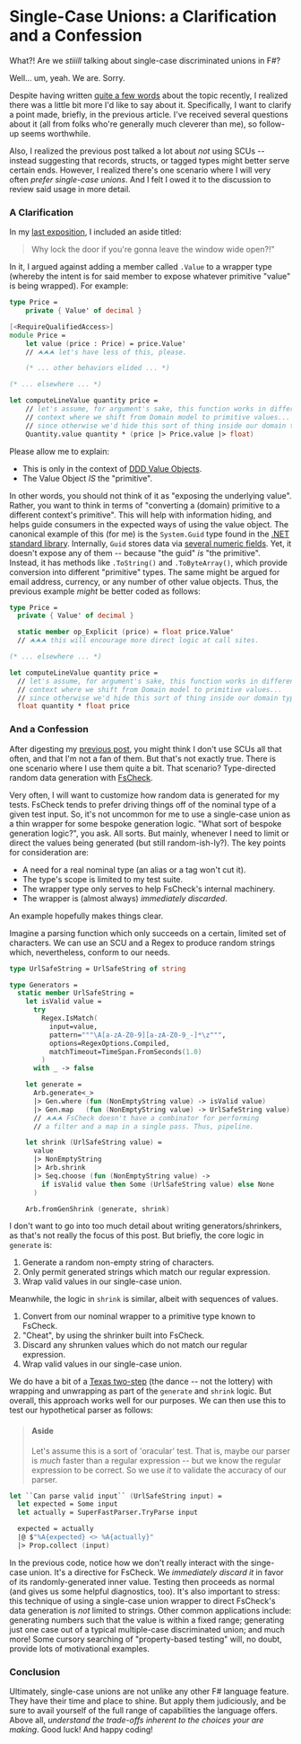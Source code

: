 Single-Case Unions: a Clarification and a Confession
===

What?! Are we _stiiill_ talking about single-case discriminated unions in F#?

Well... um, yeah. We are. Sorry.

Despite having written [quite a few words][0] about the topic recently, I
realized there was a little bit more I'd like to say about it. Specifically,
I want to clarify a point made, briefly, in the previous article. I've received
several questions about it (all from folks who're generally much cleverer than
me), so follow-up seems worthwhile.

Also, I realized the previous post talked a lot about _not_ using SCUs --
instead suggesting that records, structs, or tagged types might better serve
certain ends. However, I realized there's one scenario where I will very often
_prefer single-case unions_. And I felt I owed it to the discussion to review
said usage in more detail.

### A Clarification

In my [last exposition][1], I included an aside titled:

> Why lock the door if you're gonna leave the window wide open?!"

In it, I argued against adding a member called `.Value` to a wrapper type
(whereby the intent is for said member to expose whatever primitive "value" is
being wrapped). For example:

```fsharp
type Price =
    private { Value' of decimal }

[<RequireQualifiedAccess>]
module Price =
    let value (price : Price) = price.Value'
    // ⮝⮝⮝ let's have less of this, please.

    (* ... other behaviors elided ... *)

(* ... elsewhere ... *)

let computeLineValue quantity price =
    // let's assume, for argument's sake, this function works in different
    // context where we shift from Domain model to primitive values...
    // since otherwise we'd hide this sort of thing inside our domain types.
    Quantity.value quantity * (price |> Price.value |> float)
```

Please allow me to explain:

+ This is only in the context of [DDD Value Objects][2].
+ The Value Object _IS_ the "primitive".

In other words, you should not think of it as "exposing the underlying value".
Rather, you want to think in terms of "converting a (domain) primitive to a
different context's primitive". This will help with information hiding, and
helps guide consumers in the expected ways of using the value object. The
canonical example of this (for me) is the `System.Guid` type found in the
[.NET standard library][3]. Internally, `Guid` stores data via
[several numeric fields][4]. Yet, it doesn't expose any of them -- because
"the guid" _is_ "the primitive". Instead, it has methods like `.ToString()` and
`.ToByteArray()`, which provide conversion into different "primitive" types.
The same might be argued for email address, currency, or any number of other
value objects. Thus, the previous example _might_ be better coded as follows:

```fsharp
type Price =
  private { Value' of decimal }

  static member op_Explicit (price) = float price.Value'
  // ⮝⮝⮝ this will encourage more direct logic at call sites.

(* ... elsewhere ... *)

let computeLineValue quantity price =
  // let's assume, for argument's sake, this function works in different
  // context where we shift from Domain model to primitive values...
  // since otherwise we'd hide this sort of thing inside our domain types.
  float quantity * float price
```

### And a Confession

After digesting my [previous post][0], you might think I don't use SCUs all
that often, and that I'm not a fan of them. But that's not exactly true. There
is one scenario where I use them quite a bit. That scenario? Type-directed
random data generation with [FsCheck][5].

Very often, I will want to customize how random data is generated for my tests.
FsCheck tends to prefer driving things off of the nominal type of a given test
input. So, it's not uncommon for me to use a single-case union as a thin wrapper
for some bespoke generation logic. "What sort of bespoke generation logic?", you
ask. All sorts. But mainly, whenever I need to limit or direct the values being
generated (but still random-ish-ly?). The key points for consideration are:

+ A need for a real nominal type (an alias or a tag won't cut it).
+ The type's scope is limited to my test suite.
+ The wrapper type only serves to help FsCheck's internal machinery.
+ The wrapper is (almost always) _immediately discarded_.

An example hopefully makes things clear.

Imagine a parsing function which only succeeds on a certain, limited set of
characters. We can use an SCU and a Regex to produce random strings which,
nevertheless, conform to our needs.

```fsharp
type UrlSafeString = UrlSafeString of string

type Generators =
  static member UrlSafeString =
    let isValid value =
      try
        Regex.IsMatch(
          input=value,
          pattern="""\A[a-zA-Z0-9][a-zA-Z0-9_-]*\z""",
          options=RegexOptions.Compiled,
          matchTimeout=TimeSpan.FromSeconds(1.0)
        )
      with _ -> false

    let generate =
      Arb.generate<_>
      |> Gen.where (fun (NonEmptyString value) -> isValid value)
      |> Gen.map   (fun (NonEmptyString value) -> UrlSafeString value)
      // ⮝⮝⮝ FsCheck doesn't have a combinator for performing
      // a filter and a map in a single pass. Thus, pipeline.

    let shrink (UrlSafeString value) =
      value
      |> NonEmptyString
      |> Arb.shrink
      |> Seq.choose (fun (NonEmptyString value) ->
        if isValid value then Some (UrlSafeString value) else None
      )

    Arb.fromGenShrink (generate, shrink)
```

I don't want to go into too much detail about writing generators/shrinkers, as
that's not really the focus of this post. But briefly, the core logic in
`generate` is:

1. Generate a random non-empty string of characters.
1. Only permit generated strings which match our regular expression.
1. Wrap valid values in our single-case union.

Meanwhile, the logic in `shrink` is similar, albeit with sequences of values.

1. Convert from our nominal wrapper to a primitive type known to FsCheck.
1. "Cheat", by using the shrinker built into FsCheck.
1. Discard any shrunken values which do not match our regular expression.
1. Wrap valid values in our single-case union.

We do have a bit of a [Texas two-step][6] (the dance -- not the lottery) with
wrapping and unwrapping as part of the `generate` and `shrink` logic. But
overall, this approach works well for our purposes. We can then use this to
test our hypothetical parser as follows:

> #### Aside
> Let's assume this is a sort of 'oracular' test. That is, maybe our parser is
> _much_ faster than a regular expression -- but we know the regular expression
> to be correct. So we use _it_ to validate the accuracy of our parser.

```fsharp
let ``Can parse valid input`` (UrlSafeString input) =
  let expected = Some input
  let actually = SuperFastParser.TryParse input

  expected = actually
  |@ $"%A{expected} <> %A{actually}"
  |> Prop.collect (input)
```

In the previous code, notice how we don't really interact with the singe-case
union. It's a directive for FsCheck. We _immediately discard it_ in favor of
its randomly-generated inner value. Testing then proceeds as normal (and gives
us some helpful diagnostics, too). It's also important to stress: this technique
of using a single-case union wrapper to direct FsCheck's data generation is _not_
limited to strings. Other common applications include: generating numbers such
that the value is within a fixed range; generating just one case out of a
typical multiple-case discriminated union; and much more! Some cursory searching
of "property-based testing" will, no doubt, provide lots of motivational examples.

### Conclusion

Ultimately, single-case unions are not unlike any other F# language feature.
They have their time and place to shine. But apply them judiciously, and be
sure to avail yourself of the full range of capabilities the language offers.
Above all, _understand the trade-offs inherent to the choices your are making_.
Good luck! And happy coding!


[0]: https://paul.blasuc.ci/posts/really-scu.html
[1]: https://paul.blasuc.ci/posts/really-scu.html#openwindow
[2]: https://martinfowler.com/bliki/EvansClassification.html
[3]: https://docs.microsoft.com/en-us/dotnet/api/system.guid?view=net-5.0
[4]: https://source.dot.net/#System.Private.CoreLib/Guid.cs,b622ef5f6b76c10a
[5]: https://fscheck.github.io/FsCheck/TestData.html
[6]: https://en.wikipedia.org/wiki/Country-western_two-step
